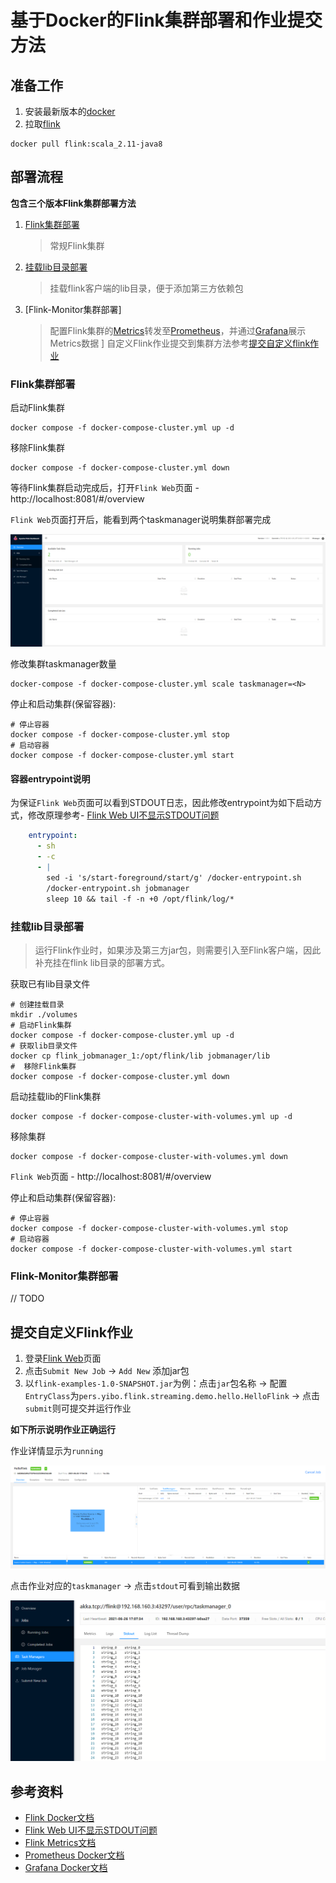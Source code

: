 基于Docker的Flink集群部署和作业提交方法
===

## 准备工作

1. 安装最新版本的[docker](https://www.docker.com/community-edition)
2. 拉取[flink](https://hub.docker.com/r/apachepulsar/pulsar)

``` linux
docker pull flink:scala_2.11-java8
```

## 部署流程
 
**包含三个版本Flink集群部署方法**

1. [Flink集群部署](#flink集群部署)
    > 常规Flink集群

2. [挂载lib目录部署](#挂载lib目录部署)
   > 挂载flink客户端的lib目录，便于添加第三方依赖包

3. [Flink-Monitor集群部署]
    > 配置Flink集群的[Metrics](https://ci.apache.org/projects/flink/flink-docs-release-1.13/docs/ops/metrics/)转发至[Prometheus](https://prometheus.io/)，并通过[Grafana](https://grafana.com/)展示Metrics数据
]
自定义Flink作业提交到集群方法参考[提交自定义flink作业](#提交自定义flink作业)

### Flink集群部署

启动Flink集群
``` linux
docker compose -f docker-compose-cluster.yml up -d
```

移除Flink集群
``` linux
docker compose -f docker-compose-cluster.yml down
```

等待Flink集群启动完成后，打开`Flink Web`页面
    - http://localhost:8081/#/overview

`Flink Web`页面打开后，能看到两个taskmanager说明集群部署完成

![](images/2021-06-26-11-22-39.png)

修改集群taskmanager数量
``` linux
docker-compose -f docker-compose-cluster.yml scale taskmanager=<N>
``` 

停止和启动集群(保留容器):
``` shell
# 停止容器
docker compose -f docker-compose-cluster.yml stop
# 启动容器
docker compose -f docker-compose-cluster.yml start
```

#### 容器entrypoint说明
为保证`Flink Web`页面可以看到STDOUT日志，因此修改entrypoint为如下启动方式，修改原理参考- [Flink Web UI不显示STDOUT问题](https://stackoverflow.com/questions/54036010/apache-flink-the-file-stdout-is-not-available-on-the-taskexecutor)

``` yml
    entrypoint: 
      - sh 
      - -c  
      - |
        sed -i 's/start-foreground/start/g' /docker-entrypoint.sh
        /docker-entrypoint.sh jobmanager
        sleep 10 && tail -f -n +0 /opt/flink/log/*
```

### 挂载lib目录部署
> 运行Flink作业时，如果涉及第三方jar包，则需要引入至Flink客户端，因此补充挂在flink lib目录的部署方式。

获取已有lib目录文件
``` shell
# 创建挂载目录
mkdir ./volumes
# 启动Flink集群
docker compose -f docker-compose-cluster.yml up -d
# 获取lib目录文件
docker cp flink_jobmanager_1:/opt/flink/lib jobmanager/lib
#  移除Flink集群
docker compose -f docker-compose-cluster.yml down
```

启动挂载lib的Flink集群
``` linux
docker compose -f docker-compose-cluster-with-volumes.yml up -d
```

移除集群
``` linux
docker compose -f docker-compose-cluster-with-volumes.yml down
```

`Flink Web`页面
    - http://localhost:8081/#/overview

停止和启动集群(保留容器):
``` shell
# 停止容器
docker compose -f docker-compose-cluster-with-volumes.yml stop
# 启动容器
docker compose -f docker-compose-cluster-with-volumes.yml start
```

### Flink-Monitor集群部署

// TODO

## 提交自定义Flink作业

1. 登录[Flink Web](http://localhost:8081/#/overview)页面
2. 点击`Submit New Job` -> `Add New` 添加jar包
3. 以`flink-examples-1.0-SNAPSHOT.jar`为例：点击`jar`包名称 -> 配置`EntryClass`为`pers.yibo.flink.streaming.demo.hello.HelloFlink` -> 点击`submit`则可提交并运行作业

**如下所示说明作业正确运行**

作业详情显示为`running`

![](images/2021-06-26-17-06-55.png)

点击作业对应的`taskmanager` -> 点击`stdout`可看到输出数据

![](images/2021-06-26-17-07-49.png)

## 参考资料

- [Flink Docker文档](https://ci.apache.org/projects/flink/flink-docs-master/zh/docs/deployment/resource-providers/standalone/docker/)
- [Flink Web UI不显示STDOUT问题](https://stackoverflow.com/questions/54036010/apache-flink-the-file-stdout-is-not-available-on-the-taskexecutor)
- [Flink Metrics文档](https://ci.apache.org/projects/flink/flink-docs-release-1.13/docs/ops/metrics/)
- [Prometheus Docker文档](https://prometheus.io/docs/prometheus/latest/installation/)
- [Grafana Docker文档](https://grafana.com/docs/grafana/latest/installation/docker/)
